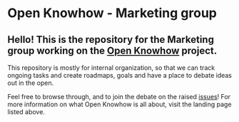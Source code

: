 # Open Knowhow - Marketing group

## Hello! This is the repository for the Marketing group working on the [Open Knowhow](<https://openknowhow.org/>) project.

This repository is mostly for internal organization, so that we can track ongoing tasks and create roadmaps, goals and have a place to debate ideas out in the open. 

Feel free to browse through, and to join the debate on the raised [issues](<https://github.com/OpenKnowHow/okh-marketing/issues>)! For more information on what Open Knowhow is all about, visit the landing page listed above.

